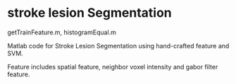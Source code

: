 # stroke lesion Segmentation

getTrainFeature.m, histogramEqual.m

Matlab code for Stroke Lesion Segmentation using hand-crafted feature and SVM.

Feature includes spatial feature, neighbor voxel intensity and gabor filter feature. 